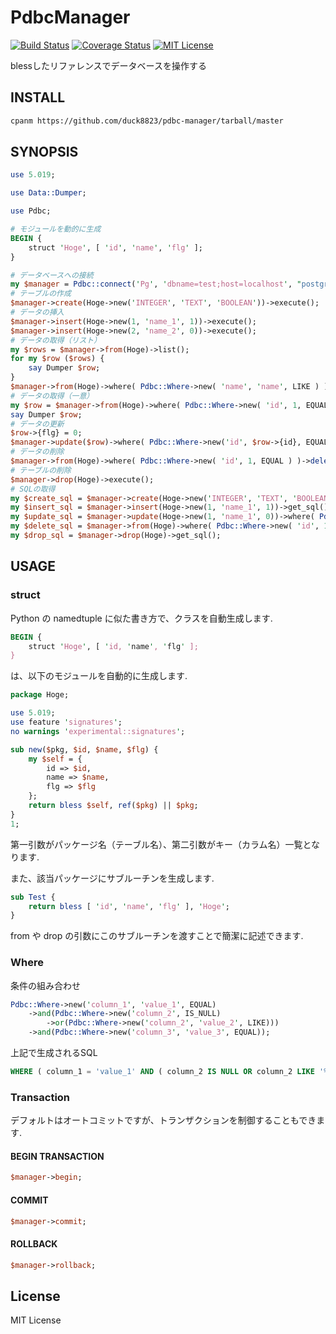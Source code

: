 # PdbcManager
[![Build Status](https://travis-ci.org/duck8823/pdbc-manager.svg?branch=master)](https://travis-ci.org/duck8823/pdbc-manager)
[![Coverage Status](http://coveralls.io/repos/github/duck8823/pdbc-manager/badge.svg?branch=master)](https://coveralls.io/github/duck8823/pdbc-manager?branch=master)
[![MIT License](http://img.shields.io/badge/license-MIT-blue.svg?style=flat)](LICENSE)  
  
blessしたリファレンスでデータベースを操作する  
  
## INSTALL
```sh
cpanm https://github.com/duck8823/pdbc-manager/tarball/master
```
  
## SYNOPSIS
```perl
use 5.019;

use Data::Dumper;

use Pdbc;

# モジュールを動的に生成
BEGIN {
	struct 'Hoge', [ 'id', 'name', 'flg' ];
}

# データベースへの接続
my $manager = Pdbc::connect('Pg', 'dbname=test;host=localhost', "postgres");
# テーブルの作成
$manager->create(Hoge->new('INTEGER', 'TEXT', 'BOOLEAN'))->execute();
# データの挿入
$manager->insert(Hoge->new(1, 'name_1', 1))->execute();
$manager->insert(Hoge->new(2, 'name_2', 0))->execute();
# データの取得（リスト）
my $rows = $manager->from(Hoge)->list();
for my $row ($rows) {
	say Dumper $row;
}
$manager->from(Hoge)->where( Pdbc::Where->new( 'name', 'name', LIKE ) )->list();
# データの取得（一意）
my $row = $manager->from(Hoge)->where( Pdbc::Where->new( 'id', 1, EQUAL ) )->single_result();
say Dumper $row;
# データの更新
$row->{flg} = 0;
$manager->update($row)->where( Pdbc::Where->new('id', $row->{id}, EQUAL) )->execute();
# データの削除
$manager->from(Hoge)->where( Pdbc::Where->new( 'id', 1, EQUAL ) )->delete()->execute();
# テーブルの削除
$manager->drop(Hoge)->execute();
# SQLの取得
my $create_sql = $manager->create(Hoge->new('INTEGER', 'TEXT', 'BOOLEAN'))->get_sql();
my $insert_sql = $manager->insert(Hoge->new(1, 'name_1', 1))->get_sql();
my $update_sql = $manager->update(Hoge->new(1, 'name_1', 0))->where( Pdbc::Where->new( 'id', 1, EQUAL ) )->get_sql();
my $delete_sql = $manager->from(Hoge)->where( Pdbc::Where->new( 'id', 1, EQUAL ) )->delete()->get_sql();
my $drop_sql = $manager->drop(Hoge)->get_sql();
```

## USAGE
### struct
Python の namedtuple に似た書き方で、クラスを自動生成します.  
```perl
BEGIN {
    struct 'Hoge', [ 'id, 'name', 'flg' ];
}
```
は、以下のモジュールを自動的に生成します.  
```perl
package Hoge;

use 5.019;
use feature 'signatures';
no warnings 'experimental::signatures';

sub new($pkg, $id, $name, $flg) {
    my $self = {
        id => $id,
        name => $name,
        flg => $flg
    };
    return bless $self, ref($pkg) || $pkg;
}
1;
```
第一引数がパッケージ名（テーブル名）、第二引数がキー（カラム名）一覧となります.  
  
また、該当パッケージにサブルーチンを生成します.  
```perl
sub Test {
	return bless [ 'id', 'name', 'flg' ], 'Hoge';
}
```
from や drop の引数にこのサブルーチンを渡すことで簡潔に記述できます.  
  
  
### Where
条件の組み合わせ
```perl
Pdbc::Where->new('column_1', 'value_1', EQUAL)
    ->and(Pdbc::Where->new('column_2', IS_NULL)
        ->or(Pdbc::Where->new('column_2', 'value_2', LIKE)))
    ->and(Pdbc::Where->new('column_3', 'value_3', EQUAL));
```
上記で生成されるSQL
```sql
WHERE ( column_1 = 'value_1' AND ( column_2 IS NULL OR column_2 LIKE '%value_2%' ) AND column_3 = 'value_3' )
```
  
### Transaction
デフォルトはオートコミットですが、トランザクションを制御することもできます.
#### BEGIN TRANSACTION
```perl
$manager->begin;
```
#### COMMIT
```perl
$manager->commit;
```
#### ROLLBACK
```perl
$manager->rollback;
```

## License
MIT License
